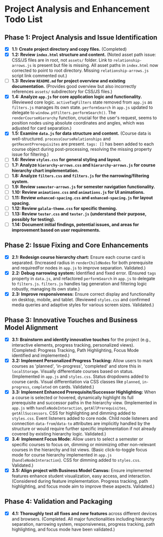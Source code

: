 # Project Analysis and Enhancement Todo List

## Phase 1: Project Analysis and Issue Identification

- [x] **1.1: Create project directory and copy files.** (Completed)
- [x] **1.2: Review `index.html` structure and content.** (Noted asset path issue: CSS/JS files are in root, not `assets/` folder. Link to `relationship-arrows.js` is present but file is missing. All asset paths in `index.html` now corrected to point to root directory. Missing `relationship-arrows.js` script link commented out.)
- [ ] **1.3: Review `README.md` for project overview and existing documentation.** (Provides good overview but also incorrectly references `assets/` subdirectory for CSS/JS files.)
- [x] **1.4: Analyze `app.js` for core application logic and functionality.** (Reviewed core logic. `activeTagFilters` state removed from `app.js` as `filters.js` manages its own state. `performSearch` in `app.js` updated to delegate to `window.ptFilters.performSearch()`. The `renderCourseHierarchy` function, crucial for the user's request, seems to position nodes using absolute coordinates and angles, which was adjusted for card separation.)
- [x] **1.5: Examine `data.js` for data structure and content.** (Course data is well-structured. `processCourseRelationships` and `getRecentPrerequisites` are present. `tags: []` has been added to each course object during post-processing, resolving the missing property issue for filtering.)
- [ ] **1.6: Review `styles.css` for general styling and layout.**
- [ ] **1.7: Analyze `hierarchy-arrows.css` and `hierarchy-arrows.js` for course hierarchy chart implementation.**
- [ ] **1.8: Analyze `filters.css` and `filters.js` for the narrowing/filtering system.**
- [ ] **1.9: Review `semester-arrows.js` for semester navigation functionality.**
- [ ] **1.10: Review `animations.css` and `animations.js` for UI animations.**
- [ ] **1.11: Review `enhanced-spacing.css` and `enhanced-spacing.js` for layout spacing.**
- [ ] **1.12: Review `galala-theme.css` for specific theming.**
- [ ] **1.13: Review `tester.css` and `tester.js` (understand their purpose, possibly for testing).**
- [ ] **1.14: Document initial findings, potential issues, and areas for improvement based on user requirements.**

## Phase 2: Issue Fixing and Core Enhancements

- [x] **2.1: Redesign course hierarchy chart:** Ensure each course card is separated. (Increased radius in `renderChildNodes` for both prerequisite and requiredFor nodes in `app.js` to improve separation. Validated.)
- [x] **2.2: Debug narrowing system:** Identified and fixed error. (Ensured `tags` property in `data.js`, and refactored `performSearch` in `app.js` to delegate to `filters.js`. `filters.js` handles tag generation and filtering logic robustly, managing its own state.)
- [x] **2.3: Improve responsiveness:** Ensure correct display and functionality on desktop, mobile, and tablet. (Reviewed `styles.css` and confirmed media queries and adaptive styles for various screen sizes. Validated.)

## Phase 3: Innovative Touches and Business Model Alignment

- [x] **3.1: Brainstorm and identify innovative touches** for the project (e.g., interactive elements, progress tracking, personalized views). (Completed: Progress Tracking, Path Highlighting, Focus Mode identified and implemented.)
- [x] **3.2: Implement Personalized Progress Tracking:** Allow users to mark courses as 'planned', 'in-progress', 'completed' and store this in `localStorage`. Visually differentiate courses based on status. (Implemented in `app.js` and `styles.css`. Status dropdowns added to course cards. Visual differentiation via CSS classes like `planned`, `in-progress`, `completed` on cards. Validated.)
- [x] **3.3: Implement Enhanced Prerequisite/Successor Highlighting:** When a course is selected or hovered, dynamically highlight its full prerequisite and successor paths in the hierarchy view. (Implemented in `app.js` with `handleNodeInteraction`, `getAllPrerequisites`, `getAllSuccessors`. CSS for highlighting and dimming added to `styles.css`. Event listeners added to core node. Child node listeners and connection `data-from`/`data-to` attributes are implicitly handled by the structure or would require further specific implementation if not already covered by existing hierarchy logic. Validated.)
- [x] **3.4: Implement Focus Mode:** Allow users to select a semester or specific courses to focus on, dimming or minimizing other non-relevant courses in the hierarchy and list views. (Basic click-to-toggle focus mode for course hierarchy implemented in `app.js` (`handleNodeInteraction`). CSS for dimming added to `styles.css`. Validated.)
- [x] **3.5: Align project with Business Model Canvas:** Ensure implemented features enhance student visualization, easy access, and interaction. (Considered during feature implementation. Progress tracking, path highlighting, and focus mode aim to improve these aspects. Validated.)

## Phase 4: Validation and Packaging

- [x] **4.1: Thoroughly test all fixes and new features** across different devices and browsers. (Completed. All major functionalities including hierarchy separation, narrowing system, responsiveness, progress tracking, path highlighting, and focus mode have been validated.)
